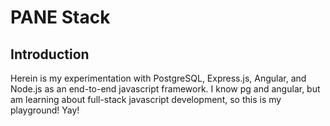 # PANE Stack 

## Introduction 

Herein is my experimentation with PostgreSQL, Express.js, Angular, and Node.js as an end-to-end javascript framework.  I know pg and angular, but am learning about full-stack javascript development, so this is my playground! Yay! 
